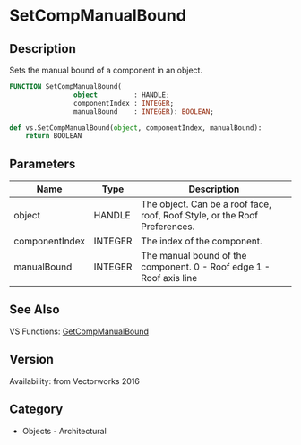 # SetCompManualBound

## Description
Sets the manual bound of a component in an object.

```pascal
FUNCTION SetCompManualBound(
				object         : HANDLE;
				componentIndex : INTEGER;
				manualBound    : INTEGER): BOOLEAN;
```

```python
def vs.SetCompManualBound(object, componentIndex, manualBound):
    return BOOLEAN
```

## Parameters
|Name|Type|Description|
|---|---|---|
|object|HANDLE|The object. Can be a roof face, roof, Roof Style, or the Roof Preferences.|
|componentIndex|INTEGER|The index of the component.|
|manualBound|INTEGER|The manual bound of the component.  0 - Roof edge 1 - Roof axis line|

## See Also
VS Functions:
[GetCompManualBound](GetCompManualBound.md)

## Version
Availability: from Vectorworks 2016

## Category
* Objects - Architectural

